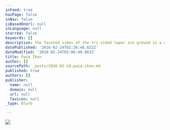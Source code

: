 ```yaml
---
inFeed: true
hasPage: false
inNav: false
isBasedOnUrl: null
inLanguage: null
starred: false
keywords: []
description: the faceted sides of the tri-sided taper are ground in a manner that encourages touching
datePublished: '2016-02-24T02:26:46.622Z'
dateModified: '2016-02-24T02:06:40.863Z'
title: Paia Ikon
author: []
sourcePath: _posts/2016-02-24-paia-ikon.md
published: true
authors: []
publisher:
  name: null
  domain: null
  url: null
  favicon: null
_type: Blurb

---
```

![](https://the-grid-user-content.s3-us-west-2.amazonaws.com/9fdd2411-6bb0-4a5a-9464-fef85a910dc9.png)
